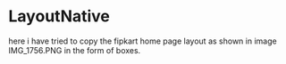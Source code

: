 # LayoutNative

here i have tried to copy the fipkart home page layout as shown in image IMG_1756.PNG in the form of boxes.
